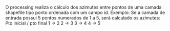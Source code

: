 O processing realiza o cálculo dos azimutes entre pontos de uma camada shapefile tipo ponto ordenada com um campo id.
Exemplo: Se a camada de entrada possui 5 pontos numerados de 1 a 5, será calculado os azimutes:
Pto inicial /  pto final
   1     ->      2
   2     ->      3
   3     ->      4
   4     ->      5

